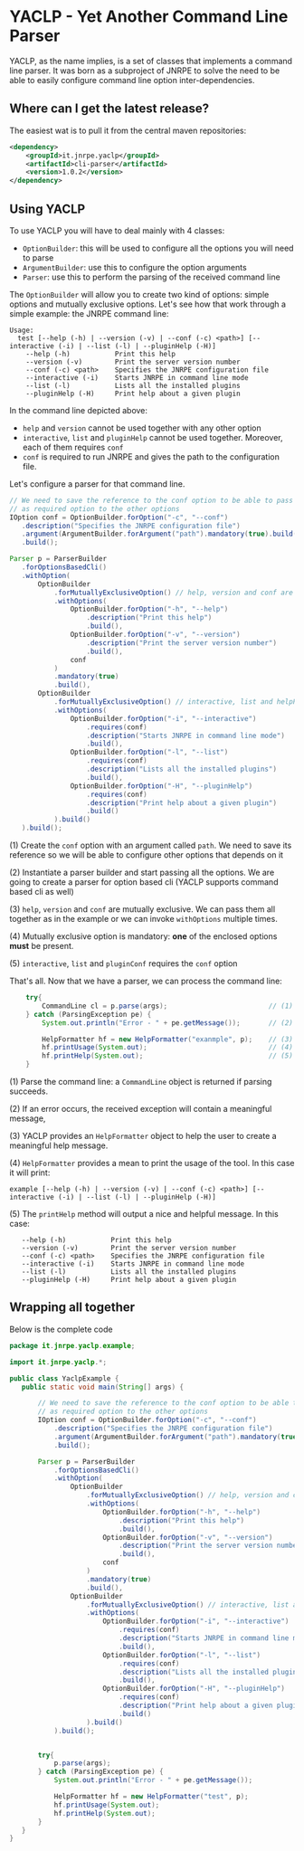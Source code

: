 # YACLP - Yet Another Command Line Parser

 YACLP, as the name implies, is a set of classes that implements a command line parser.
 It was born as a subproject of JNRPE to solve the need to be able to easily configure command line option inter-dependencies.

## Where can I get the latest release?

The easiest wat is to pull it from the central maven repositories:

```xml
<dependency>
    <groupId>it.jnrpe.yaclp</groupId>
    <artifactId>cli-parser</artifactId>
    <version>1.0.2</version>
</dependency>
```

## Using YACLP

 To use YACLP you will have to deal mainly with 4 classes:
 
 * `OptionBuilder`: this will be used to configure all the options you will need to parse
 * `ArgumentBuilder`: use this to configure the option arguments
 * `Parser`: use this to perform the parsing of the received command line
 
 The `OptionBuilder` will allow you to create two kind of options: simple options and mutually exclusive options.
 Let's see how that work through a simple example: the JNRPE command line:
 
 
 ```
 Usage:
   test [--help (-h) | --version (-v) | --conf (-c) <path>] [--interactive (-i) | --list (-l) | --pluginHelp (-H)] 
     --help (-h)           Print this help 
     --version (-v)        Print the server version number 
     --conf (-c) <path>    Specifies the JNRPE configuration file 
     --interactive (-i)    Starts JNRPE in command line mode 
     --list (-l)           Lists all the installed plugins 
     --pluginHelp (-H)     Print help about a given plugin 
 ```
 
 In the command line depicted above:
 
  * `help` and `version` cannot be used together with any other option
  * `interactive`, `list` and `pluginHelp` cannot be used together. Moreover, each of them requires `conf`
  * `conf` is required to run JNRPE and gives the path to the configuration file.
  
 Let's configure a parser for that command line.
 
 ```java
// We need to save the reference to the conf option to be able to pass it
// as required option to the other options
IOption conf = OptionBuilder.forOption("-c", "--conf")                          // (1)
    .description("Specifies the JNRPE configuration file")
    .argument(ArgumentBuilder.forArgument("path").mandatory(true).build())
    .build();

Parser p = ParserBuilder
    .forOptionsBasedCli()                                                       // (2)
    .withOption(
        OptionBuilder
            .forMutuallyExclusiveOption() // help, version and conf are mutually exclusive
            .withOptions(                                                       // (3)
                OptionBuilder.forOption("-h", "--help")
                    .description("Print this help")
                    .build(),
                OptionBuilder.forOption("-v", "--version")
                    .description("Print the server version number")
                    .build(),
                conf
            )
            .mandatory(true)                                                    // (4)
            .build(),
        OptionBuilder
            .forMutuallyExclusiveOption() // interactive, list and helpPlugin are mutually exclusive
            .withOptions(
                OptionBuilder.forOption("-i", "--interactive")
                    .requires(conf)                                             // (5)
                    .description("Starts JNRPE in command line mode")
                    .build(),
                OptionBuilder.forOption("-l", "--list")
                    .requires(conf)
                    .description("Lists all the installed plugins")
                    .build(),
                OptionBuilder.forOption("-H", "--pluginHelp")
                    .requires(conf)
                    .description("Print help about a given plugin")
                    .build()
            ).build()
    ).build();
```

(1) Create the `conf` option with an argument called `path`. We need to save its reference so we will be able to 
configure other options that depends on it

(2) Instantiate a parser builder and start passing all the options. We are going to create a parser for option based
cli (YACLP supports command based cli as well)

(3) `help`, `version` and `conf` are mutually exclusive. We can pass them all together as in the example or we can 
invoke `withOptions` multiple times.

(4) Mutually exclusive option is mandatory: **one** of the enclosed options **must** be present.

(5) `interactive`, `list` and `pluginConf` requires the `conf` option

That's all. Now that we have a parser, we can process the command line:

```java
    try{
        CommandLine cl = p.parse(args);                         // (1)
    } catch (ParsingException pe) {
        System.out.println("Error - " + pe.getMessage());       // (2)

        HelpFormatter hf = new HelpFormatter("exanmple", p);    // (3)
        hf.printUsage(System.out);                              // (4)
        hf.printHelp(System.out);                               // (5)
    }
```

 (1) Parse the command line: a `CommandLine` object is returned if parsing succeeds.

 (2) If an error occurs, the received exception will contain a meaningful message,

 (3) YACLP provides an `HelpFormatter` object to help the user to create a meaningful help message.
 
 (4) `HelpFormatter` provides a mean to print the usage of the tool. In this case it will print:
 
 `example [--help (-h) | --version (-v) | --conf (-c) <path>] [--interactive (-i) | --list (-l) | --pluginHelp (-H)]`
 
 (5) The `printHelp` method will output a nice and helpful message. In this case:
 
 ```
    --help (-h)           Print this help 
    --version (-v)        Print the server version number 
    --conf (-c) <path>    Specifies the JNRPE configuration file 
    --interactive (-i)    Starts JNRPE in command line mode 
    --list (-l)           Lists all the installed plugins 
    --pluginHelp (-H)     Print help about a given plugin 
 ```
 
## Wrapping all together
 
 Below is the complete code
 
 ```java
package it.jnrpe.yaclp.example;

import it.jnrpe.yaclp.*;

public class YaclpExample {
    public static void main(String[] args) {

        // We need to save the reference to the conf option to be able to pass it
        // as required option to the other options
        IOption conf = OptionBuilder.forOption("-c", "--conf")
            .description("Specifies the JNRPE configuration file")
            .argument(ArgumentBuilder.forArgument("path").mandatory(true).build())
            .build();

        Parser p = ParserBuilder
            .forOptionsBasedCli()
            .withOption(
                OptionBuilder
                    .forMutuallyExclusiveOption() // help, version and conf are mutually exclusive
                    .withOptions(
                        OptionBuilder.forOption("-h", "--help")
                            .description("Print this help")
                            .build(),
                        OptionBuilder.forOption("-v", "--version")
                            .description("Print the server version number")
                            .build(),
                        conf
                    )
                    .mandatory(true)
                    .build(),
                OptionBuilder
                    .forMutuallyExclusiveOption() // interactive, list and helpPlugin are mutually exclusive
                    .withOptions(
                        OptionBuilder.forOption("-i", "--interactive")
                            .requires(conf)
                            .description("Starts JNRPE in command line mode")
                            .build(),
                        OptionBuilder.forOption("-l", "--list")
                            .requires(conf)
                            .description("Lists all the installed plugins")
                            .build(),
                        OptionBuilder.forOption("-H", "--pluginHelp")
                            .requires(conf)
                            .description("Print help about a given plugin")
                            .build()
                    ).build()
            ).build();


        try{
            p.parse(args);
        } catch (ParsingException pe) {
            System.out.println("Error - " + pe.getMessage());

            HelpFormatter hf = new HelpFormatter("test", p);
            hf.printUsage(System.out);
            hf.printHelp(System.out);
        }
    }
}
```